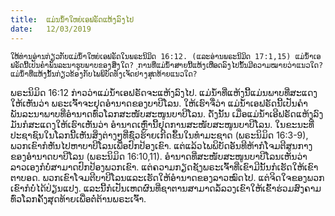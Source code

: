 ```yaml
---
title:  ແມ່ນນ້ຳໃຫຍ່ເອຟຣັດແຫ້ງລົງໄປ 
date:   12/03/2019
---
```


`ໃຫ້ທ່ານອ່ານກ່ຽວກັບແມ່ນ້ຳໃຫຍ່ເອຟຣັດໃນພຣະນິມິດ 16:12. (ແລະອ່ານພຣະນິມິດ 17:1,15) ແມ່ນ້ຳເອຟຣັດນີ້ເປັນຄຳພັນລະນາຮູບພາບຂອງສິ່ງໃດ? ການທີ່ແມ່ນ້ຳສາຍນີ້ແຫ້ງເຫືອດລົງໄປນັ້ນມີຄວາມໝາຍວ່າແນວໃດ? ແມ່ນ້ຳທີ່ແຫ້ງນັ້ນກ່ຽວຂ້ອງກັບໄພພິບັດທັງເຈັດຢ່າງສຸດທ້າຍແນວໃດ?`

ພຣະນິມິດ 16:12 ກ່າວວ່າແມ່ນ້ຳເອຟຣັດຈະແຫ້ງລົງໄປ. ແມ່ນ້ຳທີ່ແຫ້ງນີ້ແມ່ນພາບທີ່ສະແດງໃຫ້ເຫັນວ່າ ພຣະເຈົ້າຈະຢຸດອຳນາດຂອງບາບີໂລນ. ໃຫ້ເຮົາຈື່ວ່າ ແມ່ນ້ຳເອຟຣັດນີ້ເປັນຄຳພັນລະນາພາບທີ່ອຳນາດທົ່ວໂລກສະໜັບສະໜູນບາບີໂລນ. ດັ່ງນັ້ນ ເມື່ອແມ່ນ້ຳເອີຟຣັດແຫ້ງລົງ ມັນກໍສະແດງໃຫ້ເຮົາເຫັນວ່າ ອຳນາດເຫຼົ່ານີ້ຢຸດການສະໜັບສະໜູນບາບີໂລນ. ໃນຂະນະທີ່ປະຊາຊົນໃນໂລກນີ້ເຫັນສິ່ງຕ່າງໆທີ່ຊົ່ວຮ້າຍເກີດຂຶ້ນໃນທຳມະຊາດ (ພຣະນິມິດ 16:3-9), ພວກເຂົາກໍຫັນໄປຫາບາບີໂລນເພື່ອປົກປ້ອງເຂົາ. ແຕ່ແລ້ວໄພພິບັດອັນທີຫ້າກໍໂຈມຕີສູນກາງຂອງອຳນາດບາບີໂລນ (ພຣະນິມິດ 16:10,11). ອຳນາດທີ່ສະໜັບສະໜູນບາບີໂລນເຫັນວ່າ ລາວເອງກໍບໍ່ສາມາດປົກປ້ອງພວກເຂົາ. ແຕ່ຄວາມກຽດຊັງພຣະເຈົ້າທີ່ເຂົາມີນັ້ນກໍເຮັດໃຫ້ເຂົາຕາບອດ. ພວກເຂົາໂຈມຕີບາບີໂລນແລະເຮັດໃຫ້ອຳນາດຂອງລາວໝົດໄປ. ແຕ່ຈິດໃຈຂອງພວກເຂົາກໍບໍ່ໄດ້ປ່ຽນແປງ. ແລະນີ້ກໍເປັນເຫດຜົນທີ່ຊາຕານສາມາດລໍ້ລວງເຂົາໃຫ້ເຂົ້າຮ່ວມສົງຄາມທົ່ວໂລກຄັ້ງສຸດທ້າຍເພື່ອຕໍ່ຕ້ານພຣະເຈົ້າ.